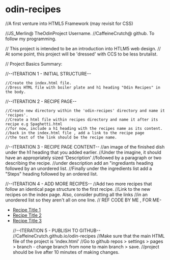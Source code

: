 # odin-recipes
//A first venture into HTML5 Framework (may revisit for CSS)

//JS_Merlin@ TheOdinProject Username.
//CaffeineCrutch@ github.   To follow my programming.

//  This project is intended to be an introduction into HTLM5 web design.
//  At some point, this project will be 'dressed' with CCS to be less brutalist.

// Project Basics Summary:


//--ITERATION 1 - INITIAL STRUCTURE--

    //Create the index.html file.
    //Dress HTML file with boiler plate and h1 heading "Odin Recipes" in the body.

//--ITERATION 2 - RECIPE PAGE--

    //Create new directory within the 'odin-recipes' directory and name it 'recipes'.
    //Create a html file within recipes directory and name it after its recipe e.g Spaghetti.html
    //for now, include a h1 heading with the recipes name as its content.
    //back in the index.html file , add a link to the recipe page
    //the text of the link should be the recipe name.

//--ITERATION 3 - RECIPE PAGE CONTENT--
    //an image of the finished dish under the h1 heading that you added earlier.
    //Under the imagine, it should have an appropriately sized 'Description'
    //followed by a paragraph or two describing the recipe.
    //under description add an "ingrediants heading followed by an unordered list.
    //Finally under the ingredients list add a "Steps" heading followed by an ordered list.

//--ITERATION 4 - ADD MORE RECIPES--
    //Add two more recipes that follow an identical page structure to the first recipe.
    //Link to the new recipes on the index page. Also, consider putting all the links
    //in an unordered list so they aren't all on one line.
        // REF CODE BY ME , FOR ME- 
            <ul>
                <li><a href="recipes/myrecipe001.html">Recipe Title 1</a></li>
                <li><a href="recipes/myrecipe002.html">Recipe Title 2</a></li>
                <li><a href="recipes/myrecipe003.html">Recipe Title 3</a></li>

//--ITERATION 5 - PUBLISH TO GITHUB--
    //CaffeineCrutch.github.io/odin-recipes
    //Make sure that the main HTML file of the project is 'index.html'
    //Go to github repos > settings > pages > branch - change branch from none to main branch > save.
    //project should be live after 10 minutes of making changes.